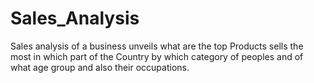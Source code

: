 # Sales_Analysis
Sales analysis of a business unveils what are the top Products sells the most in which part of the Country by which category of peoples and of what age group and also their occupations.
